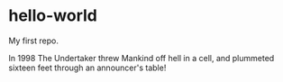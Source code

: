 # hello-world
My first repo.

In 1998 The Undertaker threw Mankind off hеll in a cell, and plummeted sixteen feet through an announcer's table!
